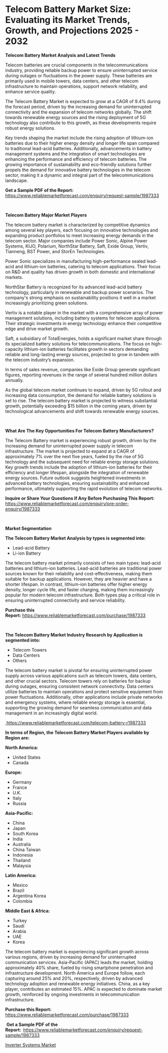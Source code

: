 <p><h1>Telecom Battery Market Size: Evaluating its Market Trends, Growth, and Projections 2025 - 2032</h1></p><p><strong>Telecom Battery Market Analysis and Latest Trends</strong></p>
<p><p>Telecom batteries are crucial components in the telecommunications industry, providing reliable backup power to ensure uninterrupted service during outages or fluctuations in the power supply. These batteries are primarily used in mobile towers, data centers, and other telecom infrastructure to maintain operations, support network reliability, and enhance service quality. </p><p>The Telecom Battery Market is expected to grow at a CAGR of 9.4% during the forecast period, driven by the increasing demand for uninterrupted connectivity and the expansion of telecom networks globally. The shift towards renewable energy sources and the rising deployment of 5G technology also contribute to this growth, as these developments require robust energy solutions. </p><p>Key trends shaping the market include the rising adoption of lithium-ion batteries due to their higher energy density and longer life span compared to traditional lead-acid batteries. Additionally, advancements in battery management systems and the integration of smart technologies are enhancing the performance and efficiency of telecom batteries. The growing importance of sustainability and eco-friendly solutions further propels the demand for innovative battery technologies in the telecom sector, making it a dynamic and integral part of the telecommunications landscape.</p></p>
<p><strong>Get a Sample PDF of the Report:&nbsp;</strong> <a href="https://www.reliablemarketforecast.com/enquiry/request-sample/1987333?utm_campaign=3310&utm_medium=2&utm_source=Github&utm_content=ia&utm_term=07042025&utm_id=telecom-battery">https://www.reliablemarketforecast.com/enquiry/request-sample/1987333</a></p>
<p>&nbsp;</p>
<p><strong>Telecom Battery Major Market Players</strong></p>
<p><p>The telecom battery market is characterized by competitive dynamics among several key players, each focusing on innovative technologies and expanding product portfolios to meet increasing energy demands in the telecom sector. Major companies include Power Sonic, Alpine Power Systems, KIJO, Polarium, NorthStar Battery, Saft, Exide Group, Vertiv, Tianneng, BST Power, and StorEn Technologies.</p><p>Power Sonic specializes in manufacturing high-performance sealed lead-acid and lithium-ion batteries, catering to telecom applications. Their focus on R&D and quality has driven growth in both domestic and international markets. </p><p>NorthStar Battery is recognized for its advanced lead-acid battery technology, particularly in renewable and backup power scenarios. The company's strong emphasis on sustainability positions it well in a market increasingly prioritizing green solutions.</p><p>Vertiv is a notable player in the market with a comprehensive array of power management solutions, including battery systems for telecom applications. Their strategic investments in energy technology enhance their competitive edge and drive market growth.</p><p>Saft, a subsidiary of TotalEnergies, holds a significant market share through its specialized battery solutions for telecommunications. The focus on high-capacity lithium-ion batteries facilitates growth in sectors demanding reliable and long-lasting energy sources, projected to grow in tandem with the telecom industry’s expansion.</p><p>In terms of sales revenue, companies like Exide Group generate significant figures, reporting revenues in the range of several hundred million dollars annually. </p><p>As the global telecom market continues to expand, driven by 5G rollout and increasing data consumption, the demand for reliable battery solutions is set to rise. The telecom battery market is projected to witness substantial growth, potentially exceeding $15 billion in the coming years, driven by technological advancements and shift towards renewable energy sources.</p></p>
<p>&nbsp;</p>
<p><strong>What Are The Key Opportunities For Telecom Battery Manufacturers?</strong></p>
<p><p>The Telecom Battery market is experiencing robust growth, driven by the increasing demand for uninterrupted power supply in telecom infrastructure. The market is projected to expand at a CAGR of approximately 7% over the next five years, fueled by the rise of 5G technology and the subsequent need for reliable energy storage solutions. Key growth trends include the adoption of lithium-ion batteries for their efficiency and longer lifespan, alongside the integration of renewable energy sources. Future outlook suggests heightened investments in advanced battery technologies, ensuring sustainability and enhanced performance, ultimately supporting the rapid evolution of telecom networks.</p></p>
<p><strong>Inquire or Share Your Questions If Any Before Purchasing This Report:</strong> <a href="https://www.reliablemarketforecast.com/enquiry/pre-order-enquiry/1987333?utm_campaign=3310&utm_medium=2&utm_source=Github&utm_content=ia&utm_term=07042025&utm_id=telecom-battery">https://www.reliablemarketforecast.com/enquiry/pre-order-enquiry/1987333</a></p>
<p>&nbsp;</p>
<p><strong>Market Segmentation</strong></p>
<p><strong>The Telecom Battery Market Analysis by types is segmented into:</strong></p>
<p><ul><li>Lead-acid Battery</li><li>Li-ion Battery</li></ul></p>
<p><p>The telecom battery market primarily consists of two main types: lead-acid batteries and lithium-ion batteries. Lead-acid batteries are traditional power sources known for their reliability and cost-effectiveness, making them suitable for backup applications. However, they are heavier and have a shorter lifespan. In contrast, lithium-ion batteries offer higher energy density, longer cycle life, and faster charging, making them increasingly popular for modern telecom infrastructure. Both types play a critical role in ensuring uninterrupted connectivity and service reliability.</p></p>
<p><strong>Purchase this Report:&nbsp;</strong><a href="https://www.reliablemarketforecast.com/purchase/1987333?utm_campaign=3310&utm_medium=2&utm_source=Github&utm_content=ia&utm_term=07042025&utm_id=telecom-battery">https://www.reliablemarketforecast.com/purchase/1987333</a></p>
<p>&nbsp;</p>
<p><strong>The Telecom Battery Market Industry Research by Application is segmented into:</strong></p>
<p><ul><li>Telecom Towers</li><li>Data Centers</li><li>Others</li></ul></p>
<p><p>The telecom battery market is pivotal for ensuring uninterrupted power supply across various applications such as telecom towers, data centers, and other crucial sectors. Telecom towers rely on batteries for backup during outages, ensuring consistent network connectivity. Data centers utilize batteries to maintain operations and protect sensitive equipment from power fluctuations. Additionally, other applications include private networks and emergency systems, where reliable energy storage is essential, supporting the growing demand for seamless communication and data management in an increasingly digital world.</p></p>
<p><a href="https://www.reliablemarketforecast.com/telecom-battery-r1987333?utm_campaign=3310&utm_medium=2&utm_source=Github&utm_content=ia&utm_term=07042025&utm_id=telecom-battery">&nbsp;https://www.reliablemarketforecast.com/telecom-battery-r1987333</a></p>
<p><strong>In terms of Region, the Telecom Battery Market Players available by Region are:</strong></p>
<p>
    <p> <strong> North America: </strong>
        <ul>
            <li>United States</li>
            <li>Canada</li>
        </ul>
        </p> 
    <p> <strong> Europe: </strong>
        <ul>
            <li>Germany</li>
            <li>France</li>
            <li>U.K.</li>
            <li>Italy</li>
            <li>Russia</li>
        </ul>
        </p> 
    <p> <strong> Asia-Pacific: </strong>
        <ul>
            <li>China</li>
            <li>Japan</li>
            <li>South Korea</li>
            <li>India</li>
            <li>Australia</li>
            <li>China Taiwan</li>
            <li>Indonesia</li>
            <li>Thailand</li>
            <li>Malaysia</li>
        </ul>
        </p> 
    <p> <strong> Latin America: </strong>
        <ul>
            <li>Mexico</li>
            <li>Brazil</li>
            <li>Argentina Korea</li>
            <li>Colombia</li>
        </ul>
        </p> 
    <p> <strong> Middle East & Africa: </strong>
        <ul>
            <li>Turkey</li>
            <li>Saudi</li>
            <li>Arabia</li>
            <li>UAE</li>
            <li>Korea</li>
        </ul>
    </p>
    </p>
<p><p>The telecom battery market is experiencing significant growth across various regions, driven by increasing demand for uninterrupted communication services. Asia-Pacific (APAC) leads the market, holding approximately 40% share, fueled by rising smartphone penetration and infrastructure development. North America and Europe follow, each capturing around 25% and 20%, respectively, driven by advanced technology adoption and renewable energy initiatives. China, as a key player, contributes an estimated 15%. APAC is expected to dominate market growth, reinforced by ongoing investments in telecommunication infrastructure.</p></p>
<p><strong>Purchase this Report: </strong><a href="https://www.reliablemarketforecast.com/purchase/1987333?utm_campaign=3310&utm_medium=2&utm_source=Github&utm_content=ia&utm_term=07042025&utm_id=telecom-battery">https://www.reliablemarketforecast.com/purchase/1987333</a></p>
<p>&nbsp;<strong>Get a Sample PDF of the Report:&nbsp;&nbsp;</strong><a href="https://www.reliablemarketforecast.com/enquiry/request-sample/1987333?utm_campaign=3310&utm_medium=2&utm_source=Github&utm_content=ia&utm_term=07042025&utm_id=telecom-battery">https://www.reliablemarketforecast.com/enquiry/request-sample/1987333</a></p>
<p><strong></strong></p>
<p><p><a href="https://github.com/fraryatena85/Market-Research-Report-List-1/blob/main/inverter-systems-market.md?utm_campaign=3310&utm_medium=2&utm_source=Github&utm_content=ia&utm_term=07042025&utm_id=telecom-battery">Inverter Systems Market</a></p></p>